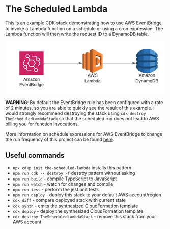 # The Scheduled Lambda

This is an example CDK stack demonstrating how to use AWS EventBridge to invoke a Lambda function on a schedule or using a cron expression. The Lambda function will then write the request ID to a DynamoDB table.

![The Scheduled Lambda Architecture Diagram](img/the-scheduled-lambda.png)

**WARNING**: By default the EventBridge rule has been configured with a rate of 2 minutes, so you are able to quickly see the result of this example. I would strongly recommend destroying the stack using `cdk destroy TheScheduledLambdaStack` so that the scheduled run does not lead to AWS billing you for function invocations.

More information on schedule expressions for AWS EventBridge to change the run frequency of this project can be found [here](https://docs.aws.amazon.com/eventbridge/latest/userguide/scheduled-events.html).

## Useful commands
- `npx cdkp init the-scheduled-lambda` installs this pattern
- `npm run cdk -- destroy -f` destroy pattern without asking
- `npm run build` - compile TypeScript to JavaScript
- `npm run watch` - watch for changes and compile
- `npm run test` - perform the jest unit tests
- `npm run deploy` - deploy this stack to your default AWS account/region
- `cdk diff` - compare deployed stack with current state
- `cdk synth` - emits the synthesized CloudFormation template
- `cdk deploy` - deploy the synthesized CloudFormation template
- `cdk destroy TheScheduledLambdaStack` - remove this stack from your AWS account
